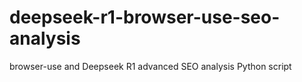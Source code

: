 # deepseek-r1-browser-use-seo-analysis
browser-use and Deepseek R1 advanced SEO analysis Python script
